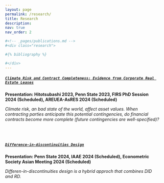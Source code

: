 ```yaml
---
layout: page
permalink: /research/
title: Research
description: 
nav: true
nav_order: 2

#<!-- _pages/publications.md -->
#<div class="research">

#{% bibliography %}

#</div>
---
```


##### [`Climate Risk and Contract Completeness: Evidence from Corporate Real Estate Leases`](https://papers.ssrn.com/sol3/papers.cfm?abstract_id=4686886)

**Presentation: Hitotsubashi 2023, Penn State 2023, FIRS PhD Session 2024 (Scheduled), AREUEA-AsRES 2024 (Scheduled)**

*Climate risk, an bad state of the world, affect asset values. When contracting parties anticipate this potential contingencies, do financial contracts become more complete (future contingencies are well-specified)?*

<br><br>

##### [`Difference-in-discontinuities Design`](https://papers.ssrn.com/sol3/papers.cfm?abstract_id=4686891)

**Presentation: Penn State 2024, IAAE 2024 (Scheduled), Econometric Society Asian Meeting 2024 (Scheduled)**

*Differen-in-discontinuities design is a hybrid approch that combines DID and RD.*
